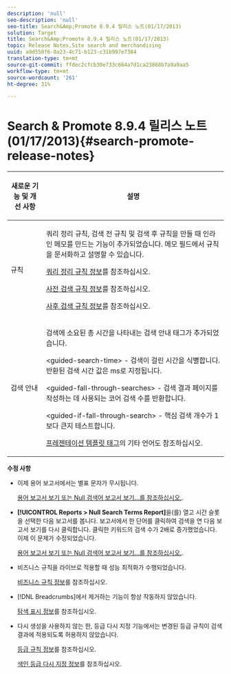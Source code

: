 ```yaml
---
description: 'null'
seo-description: 'null'
seo-title: Search&Amp;Promote 8.9.4 릴리스 노트(01/17/2013)
solution: Target
title: Search&Amp;Promote 8.9.4 릴리스 노트(01/17/2013)
topic: Release Notes,Site search and merchandising
uuid: a9d550f6-0a23-4c71-b123-c31b997e7384
translation-type: tm+mt
source-git-commit: ffdec2cfcb30e733c664a7d1ca23868b7a9a9aa5
workflow-type: tm+mt
source-wordcount: '261'
ht-degree: 31%

---
```



# Search &amp; Promote 8.9.4 릴리스 노트(01/17/2013){#search-promote-release-notes}

<table> 
 <thead> 
  <tr> 
   <th colname="col1" class="entry"> <p>새로운 기능 및 개선 사항 </p> </th> 
   <th colname="col2" class="entry"> <p>설명 </p> </th> 
  </tr> 
 </thead>
 <tbody> 
  <tr> 
   <td colname="col1"> <p>규칙 </p> </td> 
   <td colname="col2"> <p> 쿼리 정리 규칙, 검색 전 규칙 및 검색 후 규칙을 만들 때 인라인 메모를 만드는 기능이 추가되었습니다. 메모 필드에서 규칙을 문서화하고 설명할 수 있습니다. </p> <p><a href="../c-about-rules-menu/c-about-query-cleaning-rules.md#concept_17F3CDDC3C8A4128AF092A82B777B86C" format="dita" scope="local"> 쿼리 정리 규칙 정보</a>를 참조하십시오. </p> <p><a href="../c-about-rules-menu/c-about-pre-search-rules.md#concept_5BF84BB6FACB4645BA9CB7496A01CD1F" format="dita" scope="local"> 사전 검색 규칙 정보</a>를 참조하십시오. </p> <p><a href="../c-about-rules-menu/c-about-post-search-rules.md#concept_AF6ADFCC0ADF4A788003964939917FDE" format="dita" scope="local"> 사후 검색 규칙 정보</a>를 참조하십시오. </p> </td> 
  </tr> 
  <tr> 
   <td colname="col1"> <p>검색 안내 </p> </td> 
   <td colname="col2"> <p> 검색에 소요된 총 시간을 나타내는 검색 안내 태그가 추가되었습니다. </p> <p> <span class="codeph"> &lt;guided-search-time&gt;</span> - 검색이 걸린 시간을 식별합니다. 반환된 검색 시간 값은 ms로 지정됩니다. </p> <p> <span class="codeph"> &lt;guided-fall-through-searches&gt;</span> - 검색 결과 페이지를 작성하는 데 사용되는 코어 검색 수를 반환합니다. </p> <p> <span class="codeph"> &lt;guided-if-fall-through-search&gt;</span> - 핵심 검색 개수가 1보다 큰지 테스트합니다. </p> <p><a href="../c-appendices/c-templates.md#reference_F1BBF616BCEC4AD7B2548ECD3CA74C64" format="dita" scope="local"> 프레젠테이션 템플릿 태그</a>의 기타 언어도 참조하십시오. </p> </td> 
  </tr> 
 </tbody> 
</table>

**수정 사항**

* 이제 용어 보고서에서는 별표 문자가 무시됩니다.

   [용어 보고서 보기 또는 Null 검색어 보고서 보기...를 참조하십시오.](../c-about-reports-menu/c-about-reports-menu.md#task_53B7ED1582DD4B0E8376546A7AFC789A).

* **[!UICONTROL Reports > Null Search Terms Report]**&#x200B;을(를) 열고 시간 슬롯을 선택한 다음 보고서를 봅니다. 보고서에서 한 단어를 클릭하여 검색을 연 다음 보고서 보기를 다시 클릭합니다. 클릭한 키워드의 검색 수가 2배로 증가했었습니다. 이제 이 문제가 수정되었습니다.

   [용어 보고서 보기 또는 Null 검색어 보고서 보기...를 참조하십시오.](../c-about-reports-menu/c-about-reports-menu.md#task_53B7ED1582DD4B0E8376546A7AFC789A).

* 비즈니스 규칙을 라이브로 적용할 때 성능 최적화가 수행되었습니다.

   [비즈니스 규칙 정보](../c-about-rules-menu/c-about-business-rules.md#concept_2A93D76216754D3D8412CDEA00BD26BD)를 참조하십시오.

* [!DNL Breadcrumbs]에서 제거하는 기능이 항상 작동하지 않았습니다.

   [탐색 표시 정보](../c-about-design-menu/c-about-breadcrumbs.md#concept_FB8A943C594A4A1593B118141DA61F03)를 참조하십시오.

* 다시 생성을 사용하지 않는 한, 등급 다시 지정 기능에서는 변경된 등급 규칙이 검색 결과에 적용되도록 허용하지 않았습니다.

   [등급 규칙 정보](../c-about-rules-menu/c-about-ranking-rules.md#concept_F555C076759B4E81B925441CFE707397)를 참조하십시오.

   [색인 등급 다시 지정 정보](../c-about-index-menu/c-about-re-rank-index.md#concept_147B0A9FCD51451787DA898E06F7C692)를 참조하십시오.

